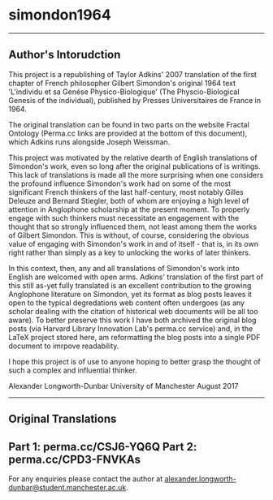# simondon1964

----------------------------------------
Author's Intorudction
----------------------------------------

This project is a republishing of Taylor Adkins' 2007 translation of the first chapter of French philosopher Gilbert Simondon's original 1964 text 'L'individu et sa Genése Physico-Biologique' (The Physcio-Biological Genesis of the individual), published by Presses Universitaires de France in 1964.

The original translation can be found in two parts on the website Fractal Ontology (Perma.cc links are provided at the bottom of this document), which Adkins runs alongside Joseph Weissman.

This project was motivated by the relative dearth of English translations of Simondon's work, even so long after the original publications of is writings. This lack of translations is made all the more surprising when one considers the profound influence Simondon's work had on some of the most significant French thinkers of the last half-century, most notably Gilles Deleuze and Bernard Stiegler, both of whom are enjoying a high level of attention in Anglophone scholarship at the present moment. To properly engage with such thinkers must necessitate an engagement with the thought that so strongly influenced them, not least among them the works of Gilbert Simondon. This is without, of course, considering the obvious value of engaging with Simondon's work in and of itself - that is, in its own right rather than simply as a key to unlocking the works of later thinkers.

In this context, then, any and all translations of Simondon's work into English are welcomed with open arms. Adkins' translation of the first part of this still as-yet fully translated is an excellent contribution to the growing Anglophone literature on Simondon, yet its format as blog posts leaves it open to the typical degredations web content often undergoes (as any scholar dealing with the citation of historical web documents will be all too aware). To better preserve this work I have both archived the original blog posts (via Harvard Library Innovation Lab's perma.cc service) and, in the LaTeX project stored here, am reformatting the blog posts into a single PDF document to imrpove readability.

I hope this project is of use to anyone hoping to better grasp the thought of such a complex and influential thinker.

Alexander Longworth-Dunbar
University of Manchester
August 2017

----------------------------------------
Original Translations
----------------------------------------
Part 1:  perma.cc/CSJ6-YQ6Q
Part 2:  perma.cc/CPD3-FNVKAs
----------------------------------------

For any enquiries please contact the author at <alexander.longworth-dunbar@student.manchester.ac.uk>.
